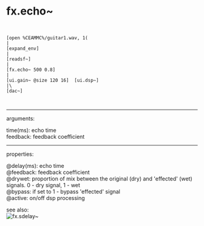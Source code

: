 # fx.echo~

```


[open %CEAMMC%/guitar1.wav, 1(
|
[expand_env]
|
[readsf~]
|
[fx.echo~ 500 0.8]
|
[ui.gain~ @size 120 16]  [ui.dsp~]
|\
[dac~]

            
```
---
arguments:

time(ms): 
            echo time<br>
feedback: feedback
            coefficient<br>

---
properties:

@delay(ms): echo time<br>
@feedback: 
            feedback coefficient<br>
@drywet: proportion
            of mix between the original (dry) and &#39;effected&#39; (wet) signals. 0 - dry signal, 1 -
            wet<br>
@bypass: if set to 1 - bypass
            &#39;effected&#39; signal<br>
@active: on/off dsp
            processing<br>

see also:<br>
![fx.sdelay~]("img/object_fx.sdelay~.png")
